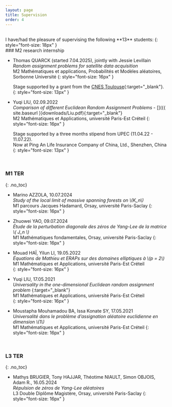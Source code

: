 ```yaml
---
layout: page
title: Supervision
order: 4
---
```


  <br/>
I have/had the pleasure of supervising the following **13** students:
  {: style="font-size: 18px" }
  <br/>
### M2 research internship

<!--
#### 2022
{: .no_toc}
-->


<!--img style="max-height:80px; position: relative; float:left; top: 50%; border:solid 0.05em;transform: translateY(18%); margin-right:15px !important; border-radius: 50%;" src="../assets/Liu.jpeg"-->


- Thomas QUARCK (started 7.04.2025), jointly with Jessie Levillain <br/>
  _Random assignment problems for satellite data
acquisition_ <br/>
  M2 Mathématiques et applications, Probabilités et Modèles aléatoires, Sorbonne Université
  {: style="font-size: 16px" }

  Stage supported by a grant from the [CNES Toulouse](https://cnes.fr/en){:target="_blank"}.
  {: style="font-size: 13px" }



- Yuqi LIU, 02.09.2022 <br/>
  _Comparison of different Euclidean Random Assignment Problems_ - [<i class="fa fa-file-pdf-o" aria-hidden="true"></i>]({{ site.baseurl }}downloads/Liu.pdf){:target="_blank"}<br/>
  M2 Mathématiques et Applications, université Paris-Est Créteil
  {: style="font-size: 16px" }

  Stage supported by a three months stipend from UPEC (11.04.22 - 11.07.22). <br/> Now at Ping An Life Insurance Company of China, Ltd., Shenzhen, China
  {: style="font-size: 13px" }

  <br/>


### M1 TER  


{: .no_toc}


- Marino AZZOLA, 10.07.2024 <br/>
  _Study of the local limit of massive spanning forests on \\(K_n\\)_ <br/>
   M1 parcours Jacques Hadamard, Orsay, université Paris-Saclay
  {: style="font-size: 16px" }

- Zhuowei YAO, 09.07.2024  <br/>
  _Étude de la perturbation diagonale des zéros de Yang-Lee de la matrice \\( J_n \\)_ <br/>
  M1 Mathématiques fondamentales, Orsay, université Paris-Saclay
  {: style="font-size: 16px" }


- Mouad HAÏ, Yilun LI, 19.05.2022 <br/>
  _Équations de Mathieu et ERAPs sur des domaines elliptiques à \\(p = 2\\)_ <br/>
  M1 Mathématiques et Applications, université Paris-Est Créteil <br/>
  {: style="font-size: 16px" }



- Yuqi LIU, 17.05.2021 <br/>
  _Universality in the one-dimensional Euclidean random assignment problem_ [<i class="ai ai-hal ai-align-center-1x" aria-hidden="true"></i>](https://dumas.ccsd.cnrs.fr/MEM-UNIV-UPEC/dumas-03706851v1){:target="_blank"}<br/>
   M1 Mathématiques et Applications, université Paris-Est Créteil <br/>
  {: style="font-size: 16px" }

- Moustapha Mouhamadou BA, Issa Konate SY, 17.05.2021 <br/>
    _Universalité dans le problème d’assignation aléatoire euclidienne en dimension \\(1\\)_ <br/>
    M1 Mathématiques et Applications, université Paris-Est Créteil
  {: style="font-size: 16px" }

  <br/>




### L3 TER  

{: .no_toc}


-  Mathys BRUGIER, Tony HAJJAR, Théotime NIAULT, Simon OBJOIS, Adam R., 16.05.2024 <br/>
  _Répulsion de zéros de Yang-Lee aléatoires_<br/>
  L3 Double Diplôme Magistère, Orsay, université Paris-Saclay
  {: style="font-size: 16px" }
